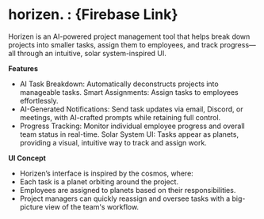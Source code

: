 # horizen. : {Firebase Link}

Horizen is an AI-powered project management tool that helps break down projects into smaller tasks, assign them to employees, and track progress—all through an intuitive, solar system-inspired UI.

**Features**
- AI Task Breakdown: Automatically deconstructs projects into manageable tasks.
Smart Assignments: Assign tasks to employees effortlessly.
- AI-Generated Notifications: Send task updates via email, Discord, or meetings, with AI-crafted prompts while retaining full control.
- Progress Tracking: Monitor individual employee progress and overall team status in real-time.
Solar System UI: Tasks appear as planets, providing a visual, intuitive way to track and assign work.

**UI Concept**
- Horizen’s interface is inspired by the cosmos, where:
- Each task is a planet orbiting around the project.
- Employees are assigned to planets based on their responsibilities.
- Project managers can quickly reassign and oversee tasks with a big-picture view of the team's workflow.
